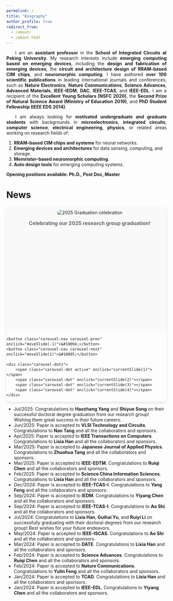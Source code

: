 ```yaml
---
permalink: /
title: "Biography"
author_profile: true
redirect_from: 
  - /about/
  - /about.html
---
```


<p style="text-indent: 2em; text-align: justify;">
I am an <strong>assistant professor</strong> in the <strong>School of Integrated Circuits at Peking University</strong>. My research interests include <strong>emerging computing based on emerging devices</strong>, including the <strong>design and fabrication of emerging devices</strong>, the <strong>circuit and architecture design of RRAM-based CIM chips</strong>, and <strong>neuromorphic computing</strong>. I have authored <strong>over 100 scientific publications</strong> in leading international journals and conferences, such as <strong>Nature Electronics</strong>, <strong>Nature Communications</strong>, <strong>Science Advances</strong>, <strong>Advanced Materials</strong>, <strong>IEEE-IEDM</strong>, <strong>DAC</strong>, <strong>IEEE-TCAS</strong>, and <strong>IEEE-EDL</strong>. I am a recipient of the <strong>Excellent Young Scholars (NSFC 2020)</strong>, the <strong>Second Prize of Natural Science Award (Ministry of Education 2019)</strong>, and <strong>PhD Student Fellowship (IEEE EDS 2014)</strong>.
</p>

<p style="text-indent: 2em; text-align: justify;">
I am always looking for <strong>motivated undergraduate and graduate students</strong> with backgrounds in <strong>microelectronics</strong>, <strong>integrated circuits</strong>, <strong>computer science</strong>, <strong>electrical engineering</strong>, <strong>physics</strong>, or related areas working on research fields of:
</p>

1. **RRAM-based CIM chips and systems** for neural networks.
2. **Emerging devices and architectures** for data sensing, computing, and storage.
3. **Memristor-based neuromorphic computing**.
4. **Auto design tools** for emerging computing systems.

**Opening positions available: Ph.D., Post Doc, Master**

News
======
<style>
.carousel-container {
    position: relative;
    max-width: 800px;
    margin: 20px auto 10px auto;
    overflow: hidden;
    border-radius: 10px;
    box-shadow: 0 4px 8px rgba(0,0,0,0.1);
}

.carousel-slides {
    display: flex;
    transition: transform 0.5s ease-in-out;
}

.carousel-slide {
    min-width: 100%;
    text-align: center;
    padding: 10px 10px 5px 10px; /* 减少底部padding */
    background: #f9f9f9;
}

.carousel-slide img {
    max-width: 90%;
    height: auto;
    border-radius: 8px;
    margin-bottom: 10px;
}

.carousel-slide p {
    margin: 5px 0 0 0; /* 减少上下margin，特别是底部margin */
    font-size: 16px;
    font-weight: bold;
    color: #666;
}

.carousel-nav {
    position: absolute;
    top: 50%;
    transform: translateY(-50%);
    background: rgba(0,0,0,0.5);
    color: white;
    border: none;
    padding: 10px 15px;
    cursor: pointer;
    border-radius: 50%;
    font-size: 18px;
}

.carousel-nav:hover {
    background: rgba(0,0,0,0.7);
}

.carousel-prev {
    left: 10px;
}

.carousel-next {
    right: 10px;
}

.carousel-dots {
    text-align: center;
    padding: 10px 0;
}

.carousel-dot {
    height: 12px;
    width: 12px;
    margin: 0 5px;
    background-color: #bbb;
    border-radius: 50%;
    display: inline-block;
    cursor: pointer;
    transition: background-color 0.3s ease;
}

.carousel-dot.active,
.carousel-dot:hover {
    background-color: #717171;
}
</style>

<div class="carousel-container">
    <div class="carousel-slides" id="carouselSlides">
         <div class="carousel-slide">
            <img src="../images/news4.jpg" alt="2025 Graduation celebration"/>
            <p>Celebrating our 2025 research group graduation!</p>
        </div>
        <div class="carousel-slide">
            <img src="../images/news3.jpg" alt="VLSI presentation"/>
            <p>Nan Tang presenting at 2025 VLSI.</p>
        </div>
        <div class="carousel-slide">
            <img src="../images/news2.jpg" alt="IEDM presentation"/>
            <p>Yiyang Chen presenting at 2024 IEDM.</p>
        </div>
        <div class="carousel-slide">
            <img src="../images/news1.jpg" alt="2024 Graduation celebration"/>
            <p>Celebrating our 2024 research group graduation!</p>
        </div>
    </div>
    
    <button class="carousel-nav carousel-prev" onclick="moveSlide(-1)">&#10094;</button>
    <button class="carousel-nav carousel-next" onclick="moveSlide(1)">&#10095;</button>
    
    <div class="carousel-dots">
        <span class="carousel-dot active" onclick="currentSlide(1)"></span>
        <span class="carousel-dot" onclick="currentSlide(2)"></span>
        <span class="carousel-dot" onclick="currentSlide(3)"></span>
        <span class="carousel-dot" onclick="currentSlide(4)"></span>
    </div>
</div>

<script>
let slideIndex = 0;
const slides = document.getElementById('carouselSlides');
const totalSlides = document.querySelectorAll('.carousel-slide').length;
const dots = document.querySelectorAll('.carousel-dot');

function showSlide(index) {
    if (index >= totalSlides) slideIndex = 0;
    if (index < 0) slideIndex = totalSlides - 1;
    
    slides.style.transform = `translateX(-${slideIndex * 100}%)`;
    
    dots.forEach(dot => dot.classList.remove('active'));
    dots[slideIndex].classList.add('active');
}

function moveSlide(direction) {
    slideIndex += direction;
    showSlide(slideIndex);
}

function currentSlide(index) {
    slideIndex = index - 1;
    showSlide(slideIndex);
}

// Auto-slide functionality (optional)
setInterval(() => {
    slideIndex++;
    showSlide(slideIndex);
}, 5000);
</script>

* Jul/2025: Congratulations to **Haozhang Yang** and **Shiyue Song** on their successful doctoral degree graduation from our research group! Wishing them great success in their future careers.
* Jun/2025: Paper is accepted to **VLSI Technology and Circuits**. Congratulations to **Nan Tang** and all the collaborators and sponsors.
* Apr/2025: Paper is accepted to **IEEE Transactions on Computers**. Congratulations to **Lixia Han** and all the collaborators and sponsors.
* Mar/2025: Paper is accepted to **Japanese Journal of Applied Physics**. Congratulations to **Zhuohua Tang** and all the collaborators and sponsors.
* Mar/2025: Paper is accepted to **IEEE-EDTM**. Congratulations to **Ruiqi Chen** and all the collaborators and sponsors.
* Feb/2025: Paper is accepted to **Science China Information Sciences**. Congratulations to **Lixia Han** and all the collaborators and sponsors.
* Dec/2024: Paper is accepted to **IEEE-TCAS-I**. Congratulations to **Yang Feng** and all the collaborators and sponsors.
* Sep/2024: Paper is accepted to **IEDM**. Congratulations to **Yiyang Chen** and all the collaborators and sponsors.
* Sep/2024: Paper is accepted to **IEEE-TCAS-I**. Congratulations to **Ao Shi** and all the collaborators and sponsors.
* Jul/2024: Congratulations to **Lixia Han**, **Guihai Yu**, and **Ruiyi Li** on successfully graduating with their doctoral degrees from our research group! Best wishes for your future endeavors.
* May/2024: Paper is accepted to **IEEE-ISCAS**. Congratulations to **Ao Shi** and all the collaborators and sponsors.
* Mar/2024: Paper is accepted to **DATE**. Congratulations to **Lixia Han** and all the collaborators and sponsors.
* Feb/2024: Paper is accepted to **Science Advances**. Congratulations to **Ruiqi Chen** and all the collaborators and sponsors.
* Feb/2024: Paper is accepted to **Nature Communications**. Congratulations to **Yulin Feng** and all the collaborators and sponsors.
* Jan/2024: Paper is accepted to **TCAD**. Congratulations to **Lixia Han** and all the collaborators and sponsors.
* Jan/2024: Paper is accepted to **IEEE-EDL**. Congratulations to **Yiyang Chen** and all the collaborators and sponsors.
